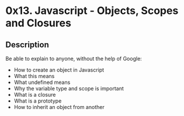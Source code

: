 # 0x13. Javascript - Objects, Scopes and Closures

## Description
Be able to explain to anyone, without the help of Google:
 - How to create an object in Javascript
 - What this means
 - What undefined means
 - Why the variable type and scope is important
 - What is a closure
 - What is a prototype
 - How to inherit an object from another
